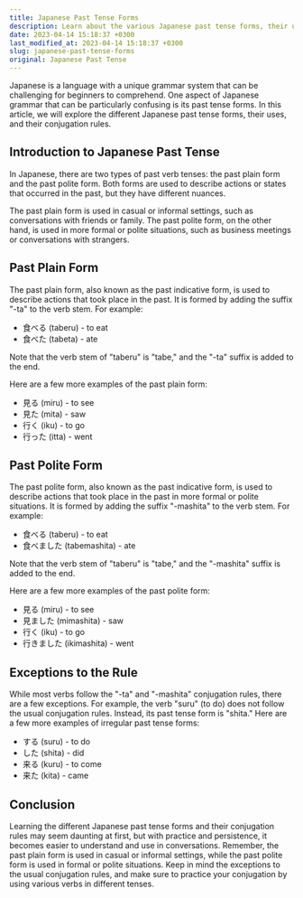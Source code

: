 ```yaml
---
title: Japanese Past Tense Forms
description: Learn about the various Japanese past tense forms, their uses, and conjugation rules with examples in this comprehensive guide.
date: 2023-04-14 15:18:37 +0300
last_modified_at: 2023-04-14 15:18:37 +0300
slug: japanese-past-tense-forms
original: Japanese Past Tense
---
```

Japanese is a language with a unique grammar system that can be challenging for beginners to comprehend. One aspect of Japanese grammar that can be particularly confusing is its past tense forms. In this article, we will explore the different Japanese past tense forms, their uses, and their conjugation rules.

## Introduction to Japanese Past Tense

In Japanese, there are two types of past verb tenses: the past plain form and the past polite form. Both forms are used to describe actions or states that occurred in the past, but they have different nuances.

The past plain form is used in casual or informal settings, such as conversations with friends or family. The past polite form, on the other hand, is used in more formal or polite situations, such as business meetings or conversations with strangers.

## Past Plain Form

The past plain form, also known as the past indicative form, is used to describe actions that took place in the past. It is formed by adding the suffix "-ta" to the verb stem. For example:

- 食べる (taberu) - to eat
- 食べた (tabeta) - ate

Note that the verb stem of "taberu" is "tabe," and the "-ta" suffix is added to the end.

Here are a few more examples of the past plain form:

- 見る (miru) - to see
- 見た (mita) - saw
- 行く (iku) - to go
- 行った (itta) - went

## Past Polite Form

The past polite form, also known as the past indicative form, is used to describe actions that took place in the past in more formal or polite situations. It is formed by adding the suffix "-mashita" to the verb stem. For example:

- 食べる (taberu) - to eat
- 食べました (tabemashita) - ate

Note that the verb stem of "taberu" is "tabe," and the "-mashita" suffix is added to the end.

Here are a few more examples of the past polite form:

- 見る (miru) - to see
- 見ました (mimashita) - saw
- 行く (iku) - to go
- 行きました (ikimashita) - went

## Exceptions to the Rule

While most verbs follow the "-ta" and "-mashita" conjugation rules, there are a few exceptions. For example, the verb "suru" (to do) does not follow the usual conjugation rules. Instead, its past tense form is "shita." Here are a few more examples of irregular past tense forms:

- する (suru) - to do
- した (shita) - did
- 来る (kuru) - to come
- 来た (kita) - came

## Conclusion

Learning the different Japanese past tense forms and their conjugation rules may seem daunting at first, but with practice and persistence, it becomes easier to understand and use in conversations. Remember, the past plain form is used in casual or informal settings, while the past polite form is used in formal or polite situations. Keep in mind the exceptions to the usual conjugation rules, and make sure to practice your conjugation by using various verbs in different tenses.